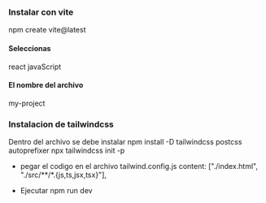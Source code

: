 ### Instalar con vite
npm create vite@latest
#### Seleccionas 
react
javaScript
#### El nombre del archivo
my-project 

### Instalacion de tailwindcss
Dentro del archivo se debe instalar
npm install -D tailwindcss postcss autoprefixer
npx tailwindcss init -p

* pegar el codigo en el archivo tailwind.config.js
content: ["./index.html", "./src/**/*.{js,ts,jsx,tsx}"],

* Ejecutar npm run dev